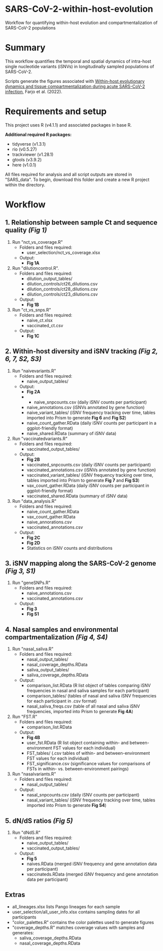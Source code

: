 # SARS-CoV-2-within-host-evolution
Workflow for quantifying within-host evolution and compartmentalization of SARS-CoV-2 populations
# Summary

This workflow quantifies the temporal and spatial dynamics of intra-host single nucleotide variants (iSNVs) in longitudinally sampled populations of SARS-CoV-2. 

Scripts generate the figures associated with [Within-host evolutionary dynamics and tissue compartmentalization during acute SARS-CoV-2 infection](https://doi.org/10.1101/2022.06.21.497047), Farjo et al. (2022). 

# Requirements and setup

This project uses R (v4.1.1) and associated packages in base R.

**Additional required R packages:**

* tidyverse (v1.3.1)
* rio (v0.5.27)
* trackviewer (v1.28.1)
* gtools (v3.9.2)
* here (v1.0.1)

All files required for analysis and all script outputs are stored in "SARS_data". To begin, download this folder and create a new R project within the directory. 

# Workflow

## 1. Relationship between sample Ct and sequence quality *(Fig 1)*

1. Run "nct_vs_coverage.R"
    * Folders and files required:
	    * user_selection/nct_vs_coverage.xlsx
    * Output: 
       * **Fig 1A**
 2. Run "dilutioncontrol.R". 
    * Folders and files required:
        * dilution_output_tables/
        * dilution_controls/ct26_dilutions.csv
        * dilution_controls/ct28_dilutions.csv
        * dilution_controls/ct23_dilutions.csv
    * Output: 
        * **Fig 1B**
  3. Run "ct_vs_snps.R"
      * Folders and files required: 
	      * naive_ct.xlsx
	      * vaccinated_ct.csv
      * Output: 
	      * **Fig 1C**
	      
## 2. Within-host diversity and iSNV tracking *(Fig 2, 6, 7, S2, S3)*

1. Run "naivevariants.R"
    * Folders and files required:
	    * naive_output_tables/
    * Output:
	    * **Fig 2A**
	    * * naive_snpcounts.csv (daily iSNV counts per participant)
	    * naive_annotations.csv (iSNVs annotated by gene function)
	    * naive_variant_tables/ (iSNV frequency tracking over time, tables imported into Prism to generate **Fig 6** and **Fig S2**)
	    * naive_count_gather.RData (daily iSNV counts per participant in a ggplot-friendly format)
	    * naive_shared.RData (summary of iSNV data)
2. Run "vaccinatedvariants.R"
    * Folders and files required: 
	    * vaccinated_output_tables/
    * Output:
	    * **Fig 2B**
	    * vaccinated_snpcounts.csv (daily iSNV counts per participant)
	    * vaccinated_annotations.csv (iSNVs annotated by gene function)
	    * vaccinated_variant_tables/ (iSNV frequency tracking over time, tables imported into Prism to generate **Fig 7** and **Fig S3**)
	    * vax_count_gather.RData (daily iSNV counts per participant in ggplot-friendly format)
	    * vaccinated_shared.RData (summary of iSNV data)
3. Run "data_analysis.R"
    * Folders and files required:
	    * naive_count_gather.RData
	    * vax_count_gather.RData
	    * naive_annorations.csv
	    * vaccinated_annotations.csv
    * Output:
	    * **Fig 2C**
	    * **Fig 2D**
	    * Statistics on iSNV counts and distributions

## 3. iSNV mapping along the SARS-CoV-2 genome *(Fig 3, S1)*

1. Run "geneSNPs.R"
    * Folders and files required:
        * naive_annotations.csv
        * vaccinated_annotations.csv
     * Output:
	     * **Fig 3**
	     * **Fig S1**


## 4. Nasal samples and environmental compartmentalization *(Fig 4, S4)*

1. Run "nasal_saliva.R"
	* Folders and files required:
		* nasal_output_tables/
		* nasal_coverage_depths.RData
		* saliva_output_tables/
		* saliva_coverage_depths.RData
	* Output:
		* comparison_list.RData (R list object of tables comparing iSNV frequencies in nasal and saliva samples for each participant)
		* comparison_tables/ (tables of nasal and saliva iSNV frequencies for each participant in .csv format)
		* nasal_saliva_freqs.csv (table of all nasal and saliva iSNV frequencies, imported into Prism to generate **Fig 4A**)
2. Run "FST.R"
   * Folders and files required:
	   * comparison_list.RData
   * Output:
	   * **Fig 4B**
	   * user_fst.RData (R list object containing within- and between-environment FST values for each individual)
	   * FST_tables/ (.csv tables of within- and between-environment FST values for each individual)
	   * FST_significance.csv (significance values for comparisons of FSTs in within- vs. between-environment pairings)
3. Run "nasalvariants.R"
   * Folders and files required:
	   * nasal_output_tables/
   * Output:
	   * nasal_snpcounts.csv (daily iSNV counts per participant)
	   * nasal_variant_tables/ (iSNV frequency tracking over time, tables imported into Prism to generate **Fig S4**)

## 5. dN/dS ratios *(Fig 5)*

1. Run "dNdS.R"
	* Folders and files required:
		* naive_output_tables/
		* vaccinated_output_tables/
	* Output:
		* **Fig 5**
		* naives.RData (merged iSNV frequency and gene annotation data per participant)
		* vaccinateds.RData (merged iSNV frequency and gene annotation data per participant)

## Extras

 * all_lineages.xlsx lists Pango lineages for each sample
 * user_selection/all_user_info.xlsx contains sampling dates for all participants
 * "color_palettes.R" contains the color palettes used to generate figures
 * "coverage_depths.R" matches coverage values with samples and generates:
	 * saliva_coverage_depths.RData
	 * nasal_coverage_depths.RData
